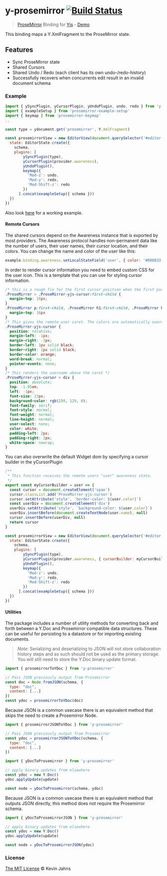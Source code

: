 # y-prosemirror [![Build Status](https://travis-ci.com/yjs/y-prosemirror.svg?branch=master)](https://travis-ci.com/yjs/y-prosemirror)

> [ProseMirror](http://prosemirror.net/) Binding for [Yjs](https://github.com/yjs/yjs) - [Demo](https://demos.yjs.dev/prosemirror/prosemirror.html)

This binding maps a Y.XmlFragment to the ProseMirror state.

## Features

* Sync ProseMirror state
* Shared Cursors
* Shared Undo / Redo (each client has its own undo-/redo-history)
* Successfully recovers when concurrents edit result in an invalid document schema

### Example

```js
import { ySyncPlugin, yCursorPlugin, yUndoPlugin, undo, redo } from 'y-prosemirror'
import { exampleSetup } from 'prosemirror-example-setup'
import { keymap } from 'prosemirror-keymap'
..

const type = ydocument.get('prosemirror', Y.XmlFragment)

const prosemirrorView = new EditorView(document.querySelector('#editor'), {
  state: EditorState.create({
    schema,
    plugins: [
        ySyncPlugin(type),
        yCursorPlugin(provider.awareness),
        yUndoPlugin(),
        keymap({
          'Mod-z': undo,
          'Mod-y': redo,
          'Mod-Shift-z': redo
        })
      ].concat(exampleSetup({ schema }))
  })
})
```

Also look [here](https://github.com/yjs/yjs-demos/tree/master/prosemirror) for a working example.

#### Remote Cursors

The shared cursors depend on the Awareness instance that is exported by most providers. The Awareness protocol handles non-permanent data like the number of users, their user names, their cursor location, and their colors. You can change the name and color of the user like this:

```js
example.binding.awareness.setLocalStateField('user', { color: '#008833', name: 'My real name' })
```

In order to render cursor information you need to embed custom CSS for the user icon. This is a template that you can use for styling cursor information.

```css
/* this is a rough fix for the first cursor position when the first paragraph is empty */
.ProseMirror > .ProseMirror-yjs-cursor:first-child {
  margin-top: 16px;
}
.ProseMirror p:first-child, .ProseMirror h1:first-child, .ProseMirror h2:first-child, .ProseMirror h3:first-child, .ProseMirror h4:first-child, .ProseMirror h5:first-child, .ProseMirror h6:first-child {
  margin-top: 16px
}
/* This gives the remote user caret. The colors are automatically overwritten*/
.ProseMirror-yjs-cursor {
  position: relative;
  margin-left: -1px;
  margin-right: -1px;
  border-left: 1px solid black;
  border-right: 1px solid black;
  border-color: orange;
  word-break: normal;
  pointer-events: none;
}
/* This renders the username above the caret */
.ProseMirror-yjs-cursor > div {
  position: absolute;
  top: -1.05em;
  left: -1px;
  font-size: 13px;
  background-color: rgb(250, 129, 0);
  font-family: serif;
  font-style: normal;
  font-weight: normal;
  line-height: normal;
  user-select: none;
  color: white;
  padding-left: 2px;
  padding-right: 2px;
  white-space: nowrap;
}
```

You can also overwrite the default Widget dom by specifying a cursor builder in the yCursorPlugin

```js
/**
 * This function receives the remote users "user" awareness state.
 */
export const myCursorBuilder = user => {
  const cursor = document.createElement('span')
  cursor.classList.add('ProseMirror-yjs-cursor')
  cursor.setAttribute('style', `border-color: ${user.color}`)
  const userDiv = document.createElement('div')
  userDiv.setAttribute('style', `background-color: ${user.color}`)
  userDiv.insertBefore(document.createTextNode(user.name), null)
  cursor.insertBefore(userDiv, null)
  return cursor
}

const prosemirrorView = new EditorView(document.querySelector('#editor'), {
  state: EditorState.create({
    schema,
    plugins: [
        ySyncPlugin(type),
        yCursorPlugin(provider.awareness, { cursorBuilder: myCursorBuilder }),
        yUndoPlugin(),
        keymap({
          'Mod-z': undo,
          'Mod-y': redo,
          'Mod-Shift-z': redo
        })
      ].concat(exampleSetup({ schema }))
  })
})
```

#### Utilities

The package includes a number of utility methods for converting back and forth between
a Y.Doc and Prosemirror compatible data structures. These can be useful for persisting
to a datastore or for importing existing documents.

> _Note_: Serializing and deserializing to JSON will not store collaboration history
> steps and as such should not be used as the primary storage. You will still need
> to store the Y.Doc binary update format.

```js
import { prosemirrorToYDoc } from 'y-prosemirror'

// Pass JSON previously output from Prosemirror
const doc = Node.fromJSON(schema, {
  type: "doc",
  content: [...]
})
const ydoc = prosemirrorToYDoc(doc)
```

Because JSON is a common usecase there is an equivalent method that skips the need
to create a Prosemirror Node.

```js
import { prosemirrorJSONToYDoc } from 'y-prosemirror'

// Pass JSON previously output from Prosemirror
const ydoc = prosemirrorJSONToYDoc(schema, {
  type: "doc",
  content: [...]
})
```

```js
import { yDocToProsemirror } from 'y-prosemirror'

// apply binary updates from elsewhere
const ydoc = new Y.Doc()
ydoc.applyUpdate(update)

const node = yDocToProsemirror(schema, ydoc)
```

Because JSON is a common usecase there is an equivalent method that outputs JSON
directly, this method does not require the Prosemirror schema.

```js
import { yDocToProsemirrorJSON } from 'y-prosemirror'

// apply binary updates from elsewhere
const ydoc = new Y.Doc()
ydoc.applyUpdate(update)

const node = yDocToProsemirrorJSON(ydoc)
```

### License

[The MIT License](./LICENSE) © Kevin Jahns
